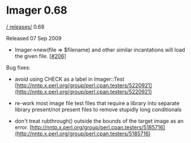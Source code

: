 # Imager 0.68

[ / ](..) [releases/](./) 0.68

Released 07 Sep 2009

 - Imager->new(file => $filename) and other similar incantations will load the given file. [[#206]](https://github.com/tonycoz/imager/issues/206)

Bug fixes:

 - avoid using CHECK as a label in Imager::Test [http://nntp.x.perl.org/group/perl.cpan.testers/5220921](http://nntp.x.perl.org/group/perl.cpan.testers/5220921)

 - re-work most image file test files that require a library into separate library present/not present files to remove stupidly long conditionals

 - don't treat rubthrough() outside the bounds of the target image as an error. [http://nntp.x.perl.org/group/perl.cpan.testers/5185716](http://nntp.x.perl.org/group/perl.cpan.testers/5185716)